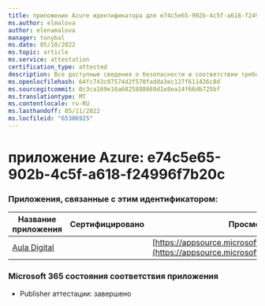 ```yaml
---
title: приложение Azure идентификатора для e74c5e65-902b-4c5f-a618-f24996f7b20c
ms.author: elmalova
author: elenamalova
manager: tonybal
ms.date: 05/10/2022
ms.topic: article
ms.service: attestation
certification_type: attested
description: Все доступные сведения о безопасности и соответствии требованиям для e74c5e65-902b-4c5f-a618-f24996f7b20c.
ms.openlocfilehash: 64fc743c07574d2f570fadda3ec127f611426c8d
ms.sourcegitcommit: 0c3ca169e16a6825888669d1e8ea14f66db725bf
ms.translationtype: MT
ms.contentlocale: ru-RU
ms.lasthandoff: 05/11/2022
ms.locfileid: "65306925"
---
```

# <a name="azure-app-id-e74c5e65-902b-4c5f-a618-f24996f7b20c"></a>приложение Azure: e74c5e65-902b-4c5f-a618-f24996f7b20c


### <a name="apps-associated-with-this-id"></a>Приложения, связанные с этим идентификатором:
| **Название приложения** | **Сертифицировано** | **Просмотр в AppSource** |
|--------------|---------------|-----------------------|
| [Aula Digital](../forward/WA200003108.md) |  | [https://appsource.microsoft.com/product/office/WA200003108](https://appsource.microsoft.com/product/office/WA200003108) |

### <a name="microsoft-365-app-compliance-status"></a>Microsoft 365 состояния соответствия приложения
- Publisher аттестации: завершено
